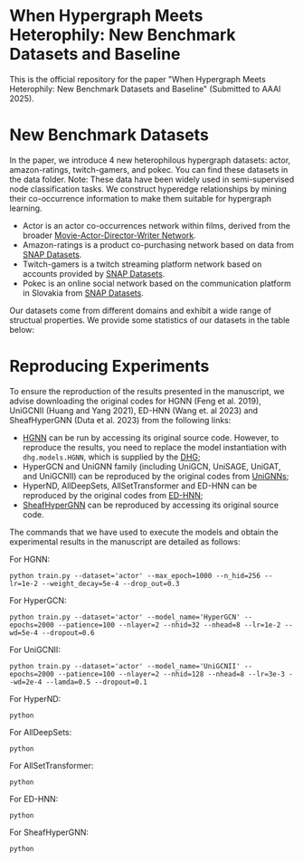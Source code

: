# When Hypergraph Meets Heterophily: New Benchmark Datasets and Baseline
This is the official repository for the paper "When Hypergraph Meets Heterophily: New Benchmark Datasets and Baseline" (Submitted to AAAI 2025).
# New Benchmark Datasets
In the paper, we introduce 4 new heterophilous hypergraph datasets: actor, amazon-ratings, twitch-gamers, and pokec. You can find these datasets in the data folder. Note: These data have been widely used in semi-supervised node classification tasks. We construct hyperedge relationships by mining their co-occurrence information to make them suitable for hypergraph learning.
- Actor is an actor co-occurrences network within films, derived from the broader [Movie-Actor-Director-Writer Network](https://www.aminer.org/lab-datasets/soinf/).
- Amazon-ratings is a product co-purchasing network based on data from [SNAP Datasets](https://snap.stanford.edu/data/amazon-meta.html).
- Twitch-gamers is a twitch streaming platform network based on accounts provided by [SNAP Datasets](http://snap.stanford.edu/data/twitch_gamers.html).
- Pokec is an online social network based on the communication platform in Slovakia from [SNAP Datasets](https://snap.stanford.edu/data/soc-Pokec.html).

Our datasets come from different domains and exhibit a wide range of structual properties. We provide some statistics of our datasets in the table below:

# Reproducing Experiments
To ensure the reproduction of the results presented in the manuscript, we advise downloading the original codes for HGNN (Feng et al. 2019), UniGCNII (Huang and Yang 2021), ED-HNN (Wang et. al 2023) and SheafHyperGNN (Duta et al. 2023) from the following links:
- [HGNN](https://github.com/iMoonLab/HGNN) can be run by accessing its original source code. However, to reproduce the results, you need to replace the model instantiation with `dhg.models.HGNN`, which is supplied by the [DHG](https://github.com/iMoonLab/DeepHypergraph); 
- HyperGCN and UniGNN family (including UniGCN, UniSAGE, UniGAT, and UniGCNII) can be reproduced by the original codes from [UniGNNs](https://github.com/OneForward/UniGNN); 
- HyperND, AllDeepSets, AllSetTransformer and ED-HNN can be reproduced by the original codes from [ED-HNN](https://github.com/Graph-COM/ED-HNN);
- [SheafHyperGNN](https://github.com/IuliaDuta/sheaf_hypergraph_networks) can be reproduced by accessing its original source code. 

The commands that we have used to execute the models and obtain the experimental results in the manuscript are detailed as follows:

For HGNN:
```
python train.py --dataset='actor' --max_epoch=1000 --n_hid=256 --lr=1e-2 --weight_decay=5e-4 --drop_out=0.3
```

For HyperGCN:
```
python train.py --dataset='actor' --model_name='HyperGCN' --epochs=2000 --patience=100 --nlayer=2 --nhid=32 --nhead=8 --lr=1e-2 --wd=5e-4 --dropout=0.6
```

For UniGCNII:
```
python train.py --dataset='actor' --model_name='UniGCNII' --epochs=2000 --patience=100 --nlayer=2 --nhid=128 --nhead=8 --lr=3e-3 --wd=2e-4 --lamda=0.5 --dropout=0.1
```

For HyperND:
```
python
```

For AllDeepSets:
```
python
```

For AllSetTransformer:
```
python
```

For ED-HNN:
```
python
```

For SheafHyperGNN:
```
python
```
